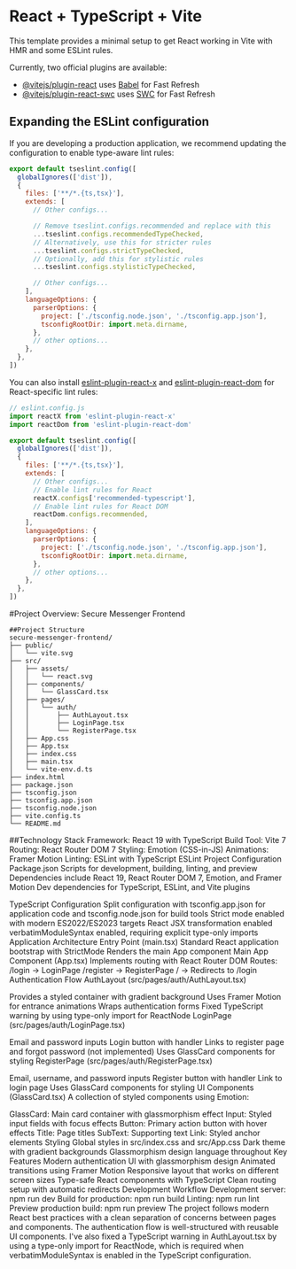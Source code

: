 # React + TypeScript + Vite

This template provides a minimal setup to get React working in Vite with HMR and some ESLint rules.

Currently, two official plugins are available:

- [@vitejs/plugin-react](https://github.com/vitejs/vite-plugin-react/blob/main/packages/plugin-react) uses [Babel](https://babeljs.io/) for Fast Refresh
- [@vitejs/plugin-react-swc](https://github.com/vitejs/vite-plugin-react/blob/main/packages/plugin-react-swc) uses [SWC](https://swc.rs/) for Fast Refresh

## Expanding the ESLint configuration

If you are developing a production application, we recommend updating the configuration to enable type-aware lint rules:

```js
export default tseslint.config([
  globalIgnores(['dist']),
  {
    files: ['**/*.{ts,tsx}'],
    extends: [
      // Other configs...

      // Remove tseslint.configs.recommended and replace with this
      ...tseslint.configs.recommendedTypeChecked,
      // Alternatively, use this for stricter rules
      ...tseslint.configs.strictTypeChecked,
      // Optionally, add this for stylistic rules
      ...tseslint.configs.stylisticTypeChecked,

      // Other configs...
    ],
    languageOptions: {
      parserOptions: {
        project: ['./tsconfig.node.json', './tsconfig.app.json'],
        tsconfigRootDir: import.meta.dirname,
      },
      // other options...
    },
  },
])
```

You can also install [eslint-plugin-react-x](https://github.com/Rel1cx/eslint-react/tree/main/packages/plugins/eslint-plugin-react-x) and [eslint-plugin-react-dom](https://github.com/Rel1cx/eslint-react/tree/main/packages/plugins/eslint-plugin-react-dom) for React-specific lint rules:

```js
// eslint.config.js
import reactX from 'eslint-plugin-react-x'
import reactDom from 'eslint-plugin-react-dom'

export default tseslint.config([
  globalIgnores(['dist']),
  {
    files: ['**/*.{ts,tsx}'],
    extends: [
      // Other configs...
      // Enable lint rules for React
      reactX.configs['recommended-typescript'],
      // Enable lint rules for React DOM
      reactDom.configs.recommended,
    ],
    languageOptions: {
      parserOptions: {
        project: ['./tsconfig.node.json', './tsconfig.app.json'],
        tsconfigRootDir: import.meta.dirname,
      },
      // other options...
    },
  },
])
```


#Project Overview: Secure Messenger Frontend
```
##Project Structure
secure-messenger-frontend/
├── public/
│   └── vite.svg
├── src/
│   ├── assets/
│   │   └── react.svg
│   ├── components/
│   │   └── GlassCard.tsx
│   ├── pages/
│   │   └── auth/
│   │       ├── AuthLayout.tsx
│   │       ├── LoginPage.tsx
│   │       └── RegisterPage.tsx
│   ├── App.css
│   ├── App.tsx
│   ├── index.css
│   ├── main.tsx
│   └── vite-env.d.ts
├── index.html
├── package.json
├── tsconfig.json
├── tsconfig.app.json
├── tsconfig.node.json
├── vite.config.ts
└── README.md
```
##Technology Stack
Framework: React 19 with TypeScript
Build Tool: Vite 7
Routing: React Router DOM 7
Styling: Emotion (CSS-in-JS)
Animations: Framer Motion
Linting: ESLint with TypeScript ESLint
Project Configuration
Package.json
Scripts for development, building, linting, and preview
Dependencies include React 19, React Router DOM 7, Emotion, and Framer Motion
Dev dependencies for TypeScript, ESLint, and Vite plugins

TypeScript Configuration
Split configuration with tsconfig.app.json for application code and tsconfig.node.json for build tools
Strict mode enabled with modern ES2022/ES2023 targets
React JSX transformation enabled
verbatimModuleSyntax enabled, requiring explicit type-only imports
Application Architecture
Entry Point (main.tsx)
Standard React application bootstrap with StrictMode
Renders the main App component
Main App Component (App.tsx)
Implements routing with React Router DOM
Routes:
/login → LoginPage
/register → RegisterPage
/ → Redirects to /login
Authentication Flow
AuthLayout (src/pages/auth/AuthLayout.tsx)

Provides a styled container with gradient background
Uses Framer Motion for entrance animations
Wraps authentication forms
Fixed TypeScript warning by using type-only import for ReactNode
LoginPage (src/pages/auth/LoginPage.tsx)

Email and password inputs
Login button with handler
Links to register page and forgot password (not implemented)
Uses GlassCard components for styling
RegisterPage (src/pages/auth/RegisterPage.tsx)

Email, username, and password inputs
Register button with handler
Link to login page
Uses GlassCard components for styling
UI Components (GlassCard.tsx)
A collection of styled components using Emotion:

GlassCard: Main card container with glassmorphism effect
Input: Styled input fields with focus effects
Button: Primary action button with hover effects
Title: Page titles
SubText: Supporting text
Link: Styled anchor elements
Styling
Global styles in src/index.css and src/App.css
Dark theme with gradient backgrounds
Glassmorphism design language throughout
Key Features
Modern authentication UI with glassmorphism design
Animated transitions using Framer Motion
Responsive layout that works on different screen sizes
Type-safe React components with TypeScript
Clean routing setup with automatic redirects
Development Workflow
Development server: npm run dev
Build for production: npm run build
Linting: npm run lint
Preview production build: npm run preview
The project follows modern React best practices with a clean separation of concerns between pages and components. The authentication flow is well-structured with reusable UI components. I've also fixed a TypeScript warning in AuthLayout.tsx by using a type-only import for ReactNode, which is required when verbatimModuleSyntax is enabled in the TypeScript configuration.